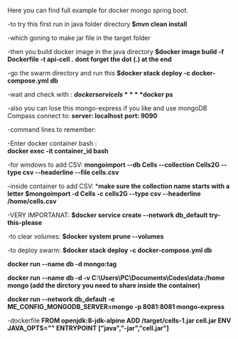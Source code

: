 Here you can find full example for docker mongo spring boot.

-to try this first run in java folder directory
**$mvn clean install**

-which goning  to make jar file in the target folder

-then you build docker image in the java directory 
**$docker image build -f Dockerfile -t api-cell .**
**dont forget the dot (.) at the end**

-go the swarm directory and run this
**$docker stack deploy -c docker-compose.yml db**

-wait and check with :
**$docker service ls**
**$docker ps**

-also you can lose this mongo-express if you like and use mongoDB Compass connect to:
**server: localhost**
**port: 9090**

-command lines to remember:

-Enter docker container bash  :  
**docker exec -it container_id bash** 


-for windows to add CSV:
**mongoimport --db Cells --collection Cells2G --type csv --headerline --file cells.csv**

-inside container to add CSV:
***make sure the collection name starts with a letter**
**$mongoimport -d Cells -c cells2G --type csv --headerline  /home/cells.csv**

-VERY IMPORTANAT:
**$docker service create --network db_default  try-this-please**

-to clear volumes:
**$docker system prune --volumes**

-to deploy swarm:
**$docker stack deploy -c docker-compose.yml db**


**docker run --name db -d mongo:tag**

**docker run --name db -d -v C:\Users\PC\Documents\Codes\data\:/home mongo (add the dirctory you need to share inside the container)**

**docker run --network db_default -e ME_CONFIG_MONGODB_SERVER=mongo -p 8081:8081 mongo-express**

-dockerfile
**FROM openjdk:8-jdk-alpine
ADD /target/cells-1.jar cell.jar
ENV JAVA_OPTS=""
ENTRYPOINT ["java","-jar","cell.jar"]**
